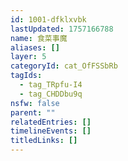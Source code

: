 ```yaml
---
id: 1001-dfklxvbk
lastUpdated: 1757166788
name: 食菜事魔
aliases: []
layer: 5
categoryId: cat_OfFSSbRb
tagIds:
  - tag_TRpfu-I4
  - tag_CHDDbu9q
nsfw: false
parent: ""
relatedEntries: []
timelineEvents: []
titledLinks: []
---
```


